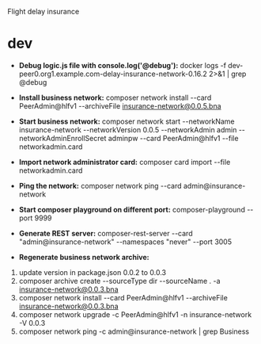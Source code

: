 
Flight delay insurance

# dev

- __Debug logic.js file with console.log('@debug'):__
docker logs -f dev-peer0.org1.example.com-delay-insurance-network-0.16.2 2>&1 | grep @debug

- __Install business network:__
composer network install --card PeerAdmin@hlfv1 --archiveFile insurance-network@0.0.5.bna

- __Start business network:__
composer network start --networkName insurance-network --networkVersion 0.0.5 --networkAdmin admin --networkAdminEnrollSecret adminpw --card PeerAdmin@hlfv1 --file networkadmin.card

- __Import network administrator card:__
composer card import --file networkadmin.card

- __Ping the network:__
composer network ping --card admin@insurance-network

- __Start composer playground on different port:__
composer-playground --port 9999

- __Generate REST server:__
composer-rest-server --card "admin@insurance-network" --namespaces "never" --port 3005 

- __Regenerate business network archive:__
1) update version in package.json 0.0.2 to 0.0.3
2) composer archive create --sourceType dir --sourceName . -a insurance-network@0.0.3.bna
3) composer network install --card PeerAdmin@hlfv1 --archiveFile insurance-network@0.0.3.bna
4) composer network upgrade -c PeerAdmin@hlfv1 -n insurance-network -V 0.0.3
5) composer network ping -c admin@insurance-network | grep Business

